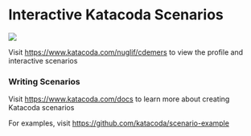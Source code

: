 # Interactive Katacoda Scenarios

[![](http://shields.katacoda.com/katacoda/nuglif/cdemers/count.svg)](https://www.katacoda.com/nuglif/cdemers "Get your profile on Katacoda.com")

Visit https://www.katacoda.com/nuglif/cdemers to view the profile and interactive scenarios

### Writing Scenarios
Visit https://www.katacoda.com/docs to learn more about creating Katacoda scenarios

For examples, visit https://github.com/katacoda/scenario-example

